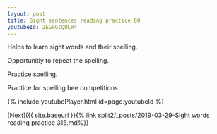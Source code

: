 ```yaml
---
layout: post
title: Sight sentences reading practice 80
youtubeId: 2EGRGcQOLR4
---
```

 
 
Helps to learn sight words and their spelling.

Opportunitiy to repeat the spelling. 

Practice spelling. 
 
Practice for spelling bee competitions. 
 
{% include youtubePlayer.html id=page.youtubeId %}
 
 

[Next]({{ site.baseurl }}{% link  split2/_posts/2019-03-29-Sight words reading practice 315.md%})
 

